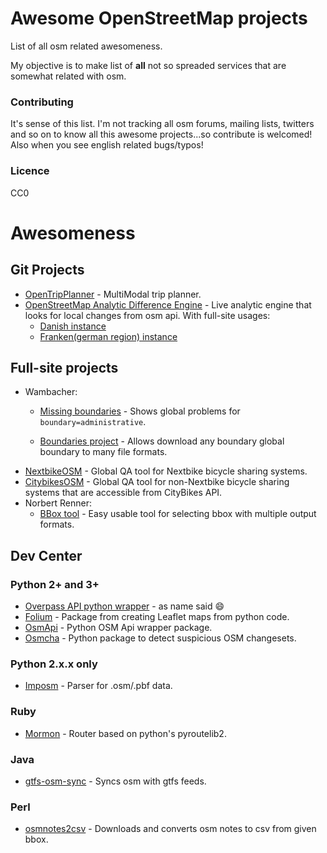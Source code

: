 # Awesome OpenStreetMap projects

List of all osm related awesomeness.

My objective is to make list of __all__ not so spreaded services that are somewhat related with osm.

### Contributing

It's sense of this list. I'm not tracking all osm forums, mailing lists, twitters and so on to know all this awesome projects...so contribute is welcomed! Also when you see english related bugs/typos!

### Licence

CC0

# Awesomeness

## Git Projects

* [OpenTripPlanner](https://github.com/opentripplanner/OpenTripPlanner) - MultiModal trip planner.
* [OpenStreetMap Analytic Difference Engine](https://github.com/MichaelVL/osm-analytic-tracker) - Live analytic engine that looks for local changes from osm api. With full-site usages:
    * [Danish instance](http://osm.expandable.dk/)
    * [Franken(german region) instance](http://osmantra.poempelfox.de/)

## Full-site projects

* Wambacher:
    * [Missing boundaries](https://osm.wno-edv-service.de/index.php/projekte/internationale-administrative-grenzen/missing-boundaries) - Shows global problems for ```boundary=administrative```.

    * [Boundaries project](https://osm.wno-edv-service.de/boundaries/) - Allows download any boundary global boundary to many file formats.
* [NextbikeOSM](http://javnik.tk/NextbikeOSM/nextbike.html) - Global QA tool for Nextbike bicycle sharing systems.
* [CitybikesOSM](http://javnik.tk/CitybikesOSM/citybikes.html) - Global QA tool for non-Nextbike bicycle sharing systems that are accessible from CityBikes API.
* Norbert Renner:
    * [BBox tool](http://norbertrenner.de/osm/bbox.html) - Easy usable tool for selecting bbox with multiple output formats.

## Dev Center

### Python 2+ and 3+
* [Overpass API python wrapper](https://github.com/mvexel/overpass-api-python-wrapper) - as name said :smile:
* [Folium](https://github.com/python-visualization/folium) - Package from creating Leaflet maps from python code.
* [OsmApi](https://github.com/metaodi/osmapi) - Python OSM Api wrapper package.
* [Osmcha](https://github.com/willemarcel/osmcha) - Python package to detect suspicious OSM changesets.

### Python 2.x.x only
* [Imposm](https://github.com/omniscale/imposm-parser) - Parser for .osm/.pbf data.

### Ruby
* [Mormon](https://github.com/geronimod/mormon) - Router based on python's pyroutelib2.

### Java
* [gtfs-osm-sync](https://github.com/CUTR-at-USF/gtfs-osm-sync) - Syncs osm with gtfs feeds.

### Perl
* [osmnotes2csv](https://gitlab.com/Tockloth/osmnotes2csv) - Downloads and converts osm notes to csv from given bbox.
